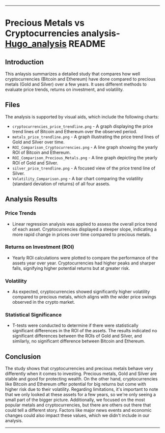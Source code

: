 ***
# Precious Metals vs Cryptocurrencies analysis- [Hugo_analysis](https://github.com/nicoleanderson21/Project-3/blob/main/Hugo_analysis.ipynb) README

## Introduction

This anlaysis summarizes a detailed study that compares how well cryptocurrencies (Bitcoin and Ethereum) have done compared to precious metals (Gold and Silver) over a few years. It uses different methods to evaluate price trends, returns on investment, and volatility.

## Files

The analysis is supported by visual aids, which include the following charts:

- `cryptocurrencies_price_trendline.png` - A graph displaying the price trend lines of Bitcoin and Ethereum over the observed period.
- `metals_price_trendline.png` - A graph illustrating the price trend lines of Gold and Silver over time.
- `ROI_Comparison_Cryptocurrencies.png` - A line graph showing the yearly ROI of Bitcoin and Ethereum.
- `ROI_Comparison_Precious_Metals.png` - A line graph depicting the yearly ROI of Gold and Silver.
- `silver_price_trendline.png` - A focused view of the price trend line of Silver.
- `Volatility_Comparison.png` - A bar chart comparing the volatility (standard deviation of returns) of all four assets.

## Analysis Results

### Price Trends
- Linear regression analysis was applied to assess the overall price trend of each asset. Cryptocurrencies displayed a steeper slope, indicating a more rapid change in prices over time compared to precious metals.

### Returns on Investment (ROI)
- Yearly ROI calculations were plotted to compare the performance of the assets year over year. Cryptocurrencies had higher peaks and sharper falls, signifying higher potential returns but at greater risk.

### Volatility
- As expected, cryptocurrencies showed significantly higher volatility compared to precious metals, which aligns with the wider price swings observed in the crypto market.

### Statistical Significance
- T-tests were conducted to determine if there were statistically significant differences in the ROI of the assets. The results indicated no significant differences between the ROIs of Gold and Silver, and similarly, no significant difference between Bitcoin and Ethereum.

## Conclusion

The study shows that cryptocurrencies and precious metals behave very differently when it comes to investing. Precious metals, Gold and Silver are stable and good for protecting wealth. On the other hand, cryptocurrencies like Bitcoin and Ethereum offer potential for big returns but come with higher risk due to their volatility.
Regarding limitations, it's important to note that we only looked at these assets for a few years, so we're only seeing a small part of the bigger picture. Additionally, we focused on the most popular metals and cryptocurrencies, but there are others out there that could tell a different story. Factors like major news events and economic changes could also impact these values, which we didn't include in our analysis.
***
